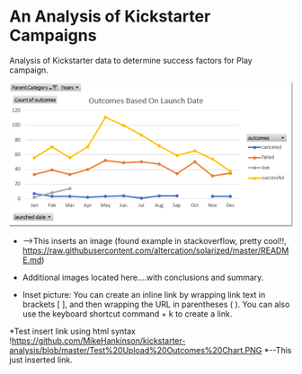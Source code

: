 # An Analysis of Kickstarter Campaigns
Analysis of Kickstarter data to determine success factors for Play campaign.  

![!Test%20Upload%20Outcomes%20Chart](https://github.com/MikeHankinson/kickstarter-analysis/blob/master/Test%20Upload%20Outcomes%20Chart.PNG)
* -->This inserts an image (found example in stackoverflow, pretty cool!!, https://raw.githubusercontent.com/altercation/solarized/master/README.md)

* Additional images located here....with conclusions and summary. 






* Inset picture: You can create an inline link by wrapping link text in brackets [ ], and then wrapping the URL in parentheses ( ). You can also use the keyboard shortcut command + k to create a link.

*Test insert link using html syntax
!https://github.com/MikeHankinson/kickstarter-analysis/blob/master/Test%20Upload%20Outcomes%20Chart.PNG
*--This just inserted link.  
